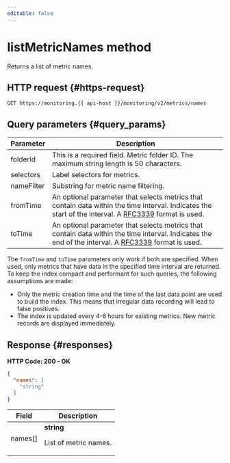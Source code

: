 ```yaml
---
editable: false
---
```


# listMetricNames method
Returns a list of metric names.
 

 
## HTTP request {#https-request}
```
GET https://monitoring.{{ api-host }}/monitoring/v2/metrics/names
```
 
## Query parameters {#query_params}
 
Parameter | Description
--- | ---
folderId | This is a required field. Metric folder ID. The maximum string length is 50 characters.
selectors | Label selectors for metrics.
nameFilter | Substring for metric name filtering.
fromTime | An optional parameter that selects metrics that contain data within the time interval. Indicates the start of the interval. A <a href="https://www.ietf.org/rfc/rfc3339.txt">RFC3339</a> format is used.
toTime | An optional parameter that selects metrics that contain data within the time interval. Indicates the end of the interval. A <a href="https://www.ietf.org/rfc/rfc3339.txt">RFC3339</a> format is used.

The `fromTime` and `toTime` parameters only work if both are specified. When used, only metrics that have data in the specified time interval are returned. To keep the index compact and performant for such queries, the following assumptions are made:

- Only the metric creation time and the time of the last data point are used to build the index. This means that irregular data recording will lead to false positives.
- The index is updated every 4-6 hours for existing metrics. New metric records are displayed immediately.
 
## Response {#responses}
**HTTP Code: 200 - OK**

```json 
{
  "names": [
    "string"
  ]
}
```

 
Field | Description
--- | ---
names[] | **string**<br><p>List of metric names.</p>